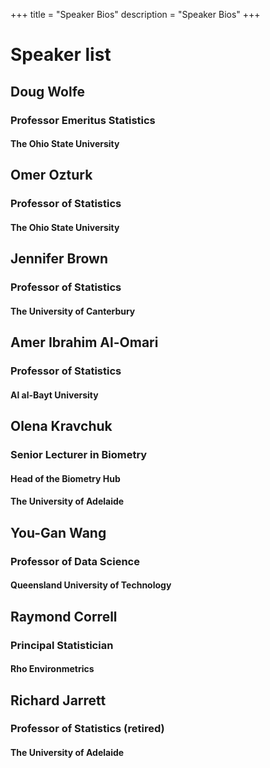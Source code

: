 +++
title = "Speaker Bios"
description = "Speaker Bios"
+++

# Speaker list

## Doug Wolfe
### Professor Emeritus Statistics
#### The Ohio State University

## Omer Ozturk
### Professor of Statistics
#### The Ohio State University
 
## Jennifer Brown
### Professor of Statistics
#### The University of Canterbury
 
## Amer Ibrahim Al-Omari
### Professor of Statistics
#### Al al-Bayt University

## Olena Kravchuk
### Senior Lecturer in Biometry
#### Head of the Biometry Hub
#### The University of Adelaide
 
## You-Gan Wang
### Professor of Data Science
#### Queensland University of Technology
 
## Raymond Correll
### Principal Statistician
#### Rho Environmetrics
 
## Richard Jarrett
### Professor of Statistics (retired)
#### The University of Adelaide
 
